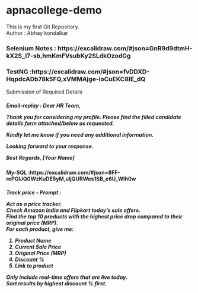 # apnacollege-demo
This is my first Git Repository.
<br>
Author : Abhay kondalkar
<h3>Selenium Notes : https://excalidraw.com/#json=GnR9d9dtmH-kX2S_I7-sb,hmKmFVsubKy2SLdkOzodGg</h3> 

<h3>TestNG :https://excalidraw.com/#json=fvDDXD-HqpdcADb78k5FQ,xVMMAjge-ioCuEKC8IE_dQ</h3>
Submission of Required Details

<h5>Email-replay : Dear HR Team,

Thank you for considering my profile. Please find the filled candidate details form attached/below as requested.

Kindly let me know if you need any additional information.

Looking forward to your response.

Best Regards,
[Your Name]</h5>

<h4>My-SQL :https://excalidraw.com/#json=8FF-rePGIJQ0WzKuDE5yM,uljQURWes1SB_e6U_WIh0w</h4>

<h5> Track price - Prompt : 

Act as a price tracker.  
Check Amazon India and Flipkart today’s sale offers.  
Find the top 10 products with the highest price drop compared to their original price (MRP).  
For each product, give me:  
1. Product Name  
2. Current Sale Price  
3. Original Price (MRP)  
4. Discount %  
5. Link to product  

Only include real-time offers that are live today.  
Sort results by highest discount % first.  


</h5>
